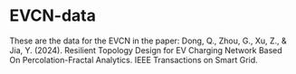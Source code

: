 # EVCN-data

These are the data for the EVCN in the paper:
Dong, Q., Zhou, G., Xu, Z., & Jia, Y. (2024). Resilient Topology Design for EV Charging Network Based On Percolation-Fractal Analytics. IEEE Transactions on Smart Grid.
